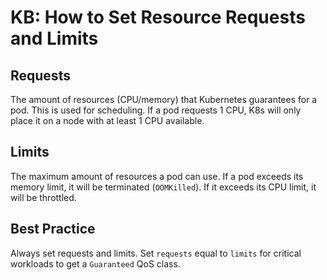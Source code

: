 # KB: How to Set Resource Requests and Limits

## Requests
The amount of resources (CPU/memory) that Kubernetes guarantees for a pod. This is used for scheduling. If a pod requests 1 CPU, K8s will only place it on a node with at least 1 CPU available.

## Limits
The maximum amount of resources a pod can use. If a pod exceeds its memory limit, it will be terminated (`OOMKilled`). If it exceeds its CPU limit, it will be throttled.

## Best Practice
Always set requests and limits. Set `requests` equal to `limits` for critical workloads to get a `Guaranteed` QoS class.